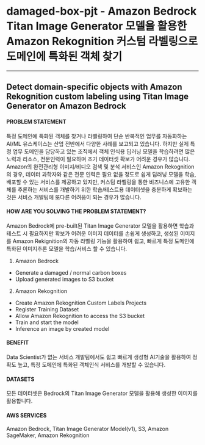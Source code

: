 # damaged-box-pjt - Amazon Bedrock Titan Image Generator 모델을 활용한 Amazon Rekognition 커스텀 라벨링으로 도메인에 특화된 객체 찾기

---



## Detect domain-specific objects with Amazon Rekognition custom labeling using Titan Image Generator on Amazon Bedrock

 
#### PROBLEM STATEMENT
특정 도메인에 특화된 객체를 찾거나 라벨링하여 단순 반복적인 업무를 자동화하는 AI/ML 유스케이스는 산업 전반에서 다양한 사례를 보고되고 있습니다. 하지만 실제 특정 업무 도메인을 담당하고 있는 조직에서 객체 인식용 딥러닝 모델을 학습하려면 많은 노력과 리소스, 전문인력이 필요하며 초기 데이터셋 확보가 어려운 경우가 많습니다. 
Amazon의 완전관리형 이미지/비디오 검색 및 분석 서비스인 Amazon Rekognition의 경우, 데이터 과학자와 같은 전문 인력은 필요 없을 정도로 쉽게 딥러닝 모델을 학습, 배포할 수 있는 서비스를 제공하고 있지만, 커스텀 라벨링을 통한 비즈니스에 고유한 객체를 추론하는 서비스를 개발하기 위한 학습/테스트용 데이터셋을 충분하게 확보하는 것은 서비스 개발팀에 또다른 어려움이 되는 경우가 많습니다. 

 
#### HOW ARE YOU SOLVING THE PROBLEM STATEMENT?
Amazon Bedrock에 pre-built된 Titan Image Generator 모델을 활용하면 학습과 테스트 시 필요하지만 확보가 어려운 이미지 데이터를 손쉽게 생성하고, 생성된 이미지를 Amazon Rekignition의 자동 라벨링 기능을 활용하여 쉽고, 빠르게 특정 도메인에 특화된 이미지추론 모델을 학습/서비스 할 수 있습니다. 

1. Amazon Bedrock
 - Generate a damaged / normal carbon boxes
 - Upload generated images to S3 bucket
2. Amazon Rekognition
 - Create Amazon Rekognition Custom Labels Projects
 - Register Training Dataset
 - Allow Amazon Rekognition to access the S3 bucket
 - Train and start the model
 - Inference an image by created model
 
#### BENEFIT
Data Scientist가 없는 서비스 개발팀에서도 쉽고 빠르게 생성형 AI기술을 활용하여 정확도 높고, 특정 도메인에 특화된 객체인식 서비스를 개발할 수 있습니다.  

 
#### DATASETS
모든 데이터셋은 Bedrock의 Titan Image Generator 모델을 활용해 생성한 이미지를 활용합니다. 

 
#### AWS SERVICES
Amazon Bedrock, Titan Image Generator Model(v1), S3, Amazon SageMaker, Amazon Rekognition
 